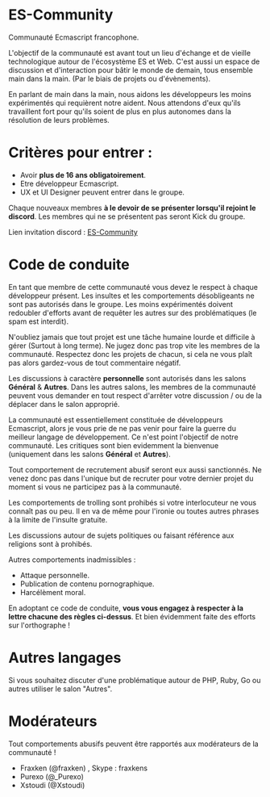 # ES-Community
Communauté Ecmascript francophone.

L'objectif de la communauté est avant tout un lieu d'échange et de vieille technologique autour de l'écosystème ES et Web. C'est aussi un espace de discussion et d'interaction pour bâtir le monde de demain, tous ensemble main dans la main. (Par le biais de projets ou d'évènements). 

En parlant de main dans la main, nous aidons les développeurs les moins expérimentés qui requièrent notre aident. Nous attendons d'eux qu'ils travaillent fort pour qu'ils soient de plus en plus autonomes dans la résolution de leurs problèmes.

# Critères pour entrer : 

- Avoir **plus de 16 ans obligatoirement**.
- Etre développeur Ecmascript. 
- UX et UI Designer peuvent entrer dans le groupe. 

Chaque nouveaux membres **à le devoir de se présenter lorsqu'il rejoint le discord**. Les membres qui ne se présentent pas seront Kick du groupe.

Lien invitation discord : [ES-Community](https://discordapp.com/invite/0sRTKhyvzo78R44a)

# Code de conduite

En tant que membre de cette communauté vous devez le respect à chaque développeur présent. Les insultes et les comportements désobligeants ne sont pas autorisés dans le groupe. Les moins expérimentés doivent redoubler d'efforts avant de requêter les autres sur des problématiques (le spam est interdit). 

N'oubliez jamais que tout projet est une tâche humaine lourde et difficile à gérer (Surtout à long terme). Ne jugez donc pas trop vite les membres de la communauté. Respectez donc les projets de chacun, si cela ne vous plaît pas alors gardez-vous de tout commentaire négatif.

Les discussions à caractère **personnelle** sont autorisés dans les salons **Général** & **Autres**. Dans les autres salons, les membres de la communauté peuvent vous demander en tout respect d'arrêter votre discussion / ou de la déplacer dans le salon approprié.

La communauté est essentiellement constituée de développeurs Ecmascript, alors je vous prie de ne pas venir pour faire la guerre du meilleur langage de développement. Ce n'est point l'objectif de notre communauté. 
Les critiques sont bien evidemment la bienvenue (uniquement dans les salons **Général** et **Autres**). 

Tout comportement de recrutement abusif seront eux aussi sanctionnés. Ne venez donc pas dans l'unique but de recruter pour votre dernier projet du moment si vous ne participez pas à la communauté.

Les comportements de trolling sont prohibés si votre interlocuteur ne vous connaît pas ou peu. Il en va de même pour l'ironie ou toutes autres phrases à la limite de l'insulte gratuite. 

Les discussions autour de sujets politiques ou faisant référence aux religions sont à prohibés.

Autres comportements inadmissibles : 

- Attaque personnelle. 
- Publication de contenu pornographique. 
- Harcélèment moral.

En adoptant ce code de conduite, **vous vous engagez à respecter à la lettre chacune des règles ci-dessus**. Et bien évidemment faite des efforts sur l'orthographe ! 

# Autres langages 

Si vous souhaitez discuter d'une problématique autour de PHP, Ruby, Go ou autres utiliser le salon "Autres". 

# Modérateurs  

Tout comportements abusifs peuvent être rapportés aux modérateurs de la communauté ! 

- Fraxken (@fraxken) , Skype : fraxkens 
- Purexo (@_Purexo) 
- Xstoudi (@Xstoudi)
